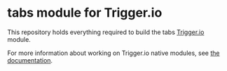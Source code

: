 # tabs module for Trigger.io

This repository holds everything required to build the tabs [Trigger.io](https://trigger.io/) module.

For more information about working on Trigger.io native modules, see [the documentation](https://trigger.io/docs/current/api/native_modules/index.html).